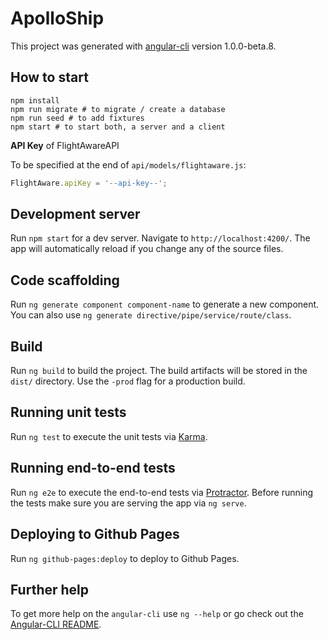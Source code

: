 # ApolloShip

This project was generated with [angular-cli](https://github.com/angular/angular-cli) version 1.0.0-beta.8.

## How to start

```
npm install
npm run migrate # to migrate / create a database
npm run seed # to add fixtures
npm start # to start both, a server and a client
```

**API Key** of FlightAwareAPI

To be specified at the end of `api/models/flightaware.js`:

```ts
FlightAware.apiKey = '--api-key--';
```


## Development server
Run `npm start` for a dev server. Navigate to `http://localhost:4200/`. The app will automatically reload if you change any of the source files.

## Code scaffolding

Run `ng generate component component-name` to generate a new component. You can also use `ng generate directive/pipe/service/route/class`.

## Build

Run `ng build` to build the project. The build artifacts will be stored in the `dist/` directory. Use the `-prod` flag for a production build.

## Running unit tests

Run `ng test` to execute the unit tests via [Karma](https://karma-runner.github.io).

## Running end-to-end tests

Run `ng e2e` to execute the end-to-end tests via [Protractor](http://www.protractortest.org/).
Before running the tests make sure you are serving the app via `ng serve`.

## Deploying to Github Pages

Run `ng github-pages:deploy` to deploy to Github Pages.

## Further help

To get more help on the `angular-cli` use `ng --help` or go check out the [Angular-CLI README](https://github.com/angular/angular-cli/blob/master/README.md).
